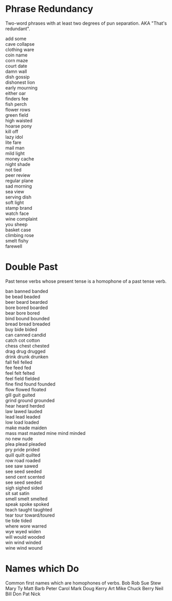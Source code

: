 # Phrase Redundancy
Two-word phrases with at least two degrees of pun separation. AKA "That's redundant".

add some  
cave collapse  
clothing ware  
coin name  
corn maze  
court date  
damn wall  
dish gossip  
dishonest lion  
early mourning  
either oar  
finders fee  
fish perch  
flower rows  
green field  
high waisted  
hoarse pony  
kill off  
lazy idol  
lite fare  
mail man  
mild light  
money cache  
night shade  
not tied  
peer review  
regular plane  
sad morning  
sea view  
serving dish  
soft light  
stamp brand  
watch face  
wine complaint  
you sheep  
basket case  
climbing rose  
smelt fishy  
farewell  

# Double Past
Past tense verbs whose present tense is a homophone of a past tense verb.

ban banned banded  
be bead beaded  
beer beard bearded  
bore bored boarded  
bear bore bored  
bind bound bounded  
bread bread breaded  
buy bide bided  
can canned candid  
catch cot cotton  
chess chest chested  
drag drug drugged  
drink drunk drunken  
fall fell felled  
fee feed fed  
feel felt felted  
feel field fielded  
fine find found founded  
flow flowed floated  
gill guit guited  
grind ground grounded  
hear heard herded  
law lawed lauded  
lead lead leaded  
low load loaded  
make made maiden  
mass mast masted
mine mind minded  
no new nude  
plea plead pleaded  
pry pride prided  
quill quilt quilted  
row road roaded  
see saw sawed  
see seed seeded  
send cent scented  
see seed seeded  
sigh sighed sided  
sit sat satin  
smell smelt smelted  
speak spoke spoked  
teach taught taughted  
tear tour toward/toured  
tie tide tided  
where wore warred  
wye wyed widen  
will would wooded  
win wind winded  
wine wind wound  

# Names which Do
Common first names which are homophones of verbs.
Bob
Rob
Sue
Stew
Mary
Ty
Matt
Barb
Peter
Carol
Mark
Doug
Kerry
Art
Mike
Chuck
Berry
Neil
Bill
Don
Pat
Nick
